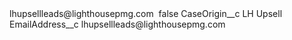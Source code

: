 <?xml version="1.0" encoding="UTF-8"?>
<CustomMetadata xmlns="http://soap.sforce.com/2006/04/metadata" xmlns:xsi="http://www.w3.org/2001/XMLSchema-instance" xmlns:xsd="http://www.w3.org/2001/XMLSchema">
    <label>lhupsellleads@lighthousepmg.com </label>
    <protected>false</protected>
    <values>
        <field>CaseOrigin__c</field>
        <value xsi:type="xsd:string">LH Upsell</value>
    </values>
    <values>
        <field>EmailAddress__c</field>
        <value xsi:type="xsd:string">lhupsellleads@lighthousepmg.com</value>
    </values>
</CustomMetadata>
